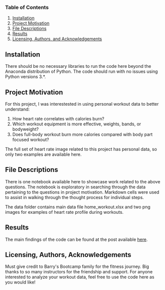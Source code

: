 ### Table of Contents

1. [Installation](#installation)
2. [Project Motivation](#motivation)
3. [File Descriptions](#files)
4. [Results](#results)
5. [Licensing, Authors, and Acknowledgements](#licensing)

## Installation <a name="installation"></a>

There should be no necessary libraries to run the code here beyond the Anaconda distribution of Python.  The code should run with no issues using Python versions 3.*.

## Project Motivation<a name="motivation"></a>

For this project, I was interestested in using personal workout data to better understand:

1. How heart rate correlates with calories burn?
2. Which workout equipment is more effective, weights, bands, or bodyweight?
3. Does full-body workout burn more calories compared with body part focused workout?

The full set of heart rate image related to this project has personal data, so only two examples are available here.

## File Descriptions <a name="files"></a>

There is one notebook available here to showcase work related to the above questions.  The notebook is exploratory in searching through the data pertaining to the questions in project motivation.  Markdown cells were used to assist in walking through the thought process for individual steps.  

The data folder contains main data file home_workout.xlsx and two png images for examples of heart rate profile during workouts.

## Results<a name="results"></a>

The main findings of the code can be found at the post available [here](https://medium.com/@yang_cong/this-data-will-make-you-rethink-home-workout-5d45e7b2718a).

## Licensing, Authors, Acknowledgements<a name="licensing"></a>
Must give credit to Barry's Bootcamp family for the fitness journey. Big thanks to so many instructors for the friendship and support. For anyone interested to analyze your workout data, feel free to use the code here as you would like!

